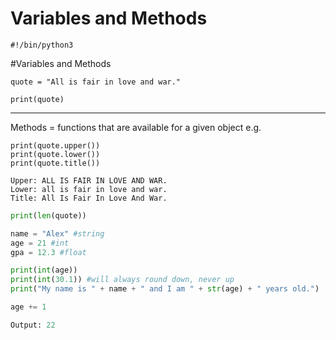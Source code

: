 # Variables and Methods
```
#!/bin/python3
```
#Variables and Methods
```python3
quote = "All is fair in love and war."

print(quote)
```

---

Methods = functions that are available for a given object
e.g. 
```python3
print(quote.upper())
print(quote.lower())
print(quote.title())

Upper: ALL IS FAIR IN LOVE AND WAR.
Lower: all is fair in love and war.
Title: All Is Fair In Love And War.
```

```python
print(len(quote))

name = "Alex" #string
age = 21 #int
gpa = 12.3 #float

print(int(age))
print(int(30.1)) #will always round down, never up 
print("My name is " + name + " and I am " + str(age) + " years old.")

age += 1

Output: 22
```


